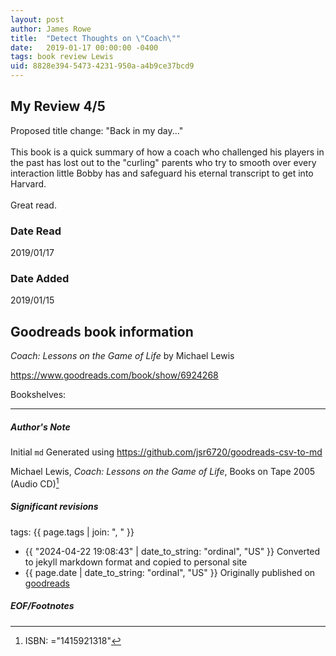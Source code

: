```yaml
---
layout: post
author: James Rowe
title:  "Detect Thoughts on \"Coach\""
date:   2019-01-17 00:00:00 -0400
tags: book review Lewis 
uid: 8828e394-5473-4231-950a-a4b9ce37bcd9
---
```


<!-- highly dependent on how you personally use jekyll templates, and how you want this to show up -->
<!-- escape any jekyll keys with double brackets -->

## My Review 4/5

Proposed title change: "Back in my day..."<br/><br/>This book is a quick summary of how a coach who challenged his players in the past has lost out to the "curling" parents who try to smooth over every interaction little Bobby has and safeguard his eternal transcript to get into Harvard.<br/><br/>Great read.

### Date Read
2019/01/17

### Date Added
2019/01/15

## Goodreads book information

*Coach: Lessons on the Game of Life* by Michael   Lewis

https://www.goodreads.com/book/show/6924268

Bookshelves: 

---

##### Author's Note

Initial `md` Generated using https://github.com/jsr6720/goodreads-csv-to-md

Michael   Lewis, *Coach: Lessons on the Game of Life*,  Books on Tape 2005 (Audio CD)[^1]

##### Significant revisions

tags: {{ page.tags | join: ", " }} <!-- todo move this somewhere -->

- {{ "2024-04-22 19:08:43" | date_to_string: "ordinal", "US" }} Converted to jekyll markdown format and copied to personal site
- {{ page.date | date_to_string: "ordinal", "US" }} Originally published on [goodreads](https://www.goodreads.com)

##### EOF/Footnotes

[^1]: ISBN: ="1415921318"